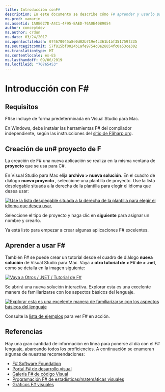 ```yaml
---
title: Introducción conF#
description: En este documento se describe cómo F# aprender y usarlo para compilar aplicaciones de Xamarin con Visual Studio 2019 y Visual Studio para Mac.
ms.prod: xamarin
ms.assetid: 1A0E627D-A4C1-4F95-BAED-76A0E40B9054
author: conceptdev
ms.author: crdun
ms.date: 03/24/2017
ms.openlocfilehash: 074670045a8e0d02b719e4c361b1bf351759f335
ms.sourcegitcommit: 57f815bf0024b1afe9754c0e28054fc0a53ce302
ms.translationtype: MT
ms.contentlocale: es-ES
ms.lasthandoff: 09/06/2019
ms.locfileid: "70765453"
---
```

# <a name="getting-started-with-f35"></a>Introducción con F&#35;

## <a name="requirements"></a>Requisitos

F#se incluye de forma predeterminada en Visual Studio para Mac.

En Windows, debe instalar las herramientas F# del compilador independiente, según las instrucciones del [sitio de FSharp.org](http://fsharp.org/use/windows/).

## <a name="creating-an-f35-project"></a>Creación de un&#35; proyecto de F

La creación de F# una nueva aplicación se realiza en la misma ventana de **proyecto** que se usa para C#.

En Visual Studio para Mac elija **archivo > nueva solución**. En el cuadro de diálogo **nuevo proyecto** , seleccione una plantilla de proyecto. Use la lista desplegable situada a la derecha de la plantilla para elegir el idioma que desea usar:

 [![](overview-images/choosefsharp.png "Use la lista desplegable situada a la derecha de la plantilla para elegir el idioma que desea usar.")](overview-images/choosefsharp.png#lightbox)

Seleccione el tipo de proyecto y haga clic en **siguiente** para asignar un nombre y crearlo.

Ya está listo para empezar a crear algunas aplicaciones F# excelentes.

## <a name="learning-to-use-f35"></a>Aprender a usar F&#35;

También F# se puede crear un tutorial desde el cuadro de diálogo **nueva solución** de Visual Studio para Mac. Vaya a **otro tutorial de > F# de > .net**, como se detalla en la imagen siguiente:

 [![](overview-images/fsharptutorial.png "Vaya a Otros / .NET / Tutorial de F#")](overview-images/fsharptutorial.png#lightbox)

Se abrirá una nueva solución interactiva. Explorar esta es una excelente manera de familiarizarse con los aspectos básicos del lenguaje.

 [![](overview-images/newtutorial-sml.png "Explorar esta es una excelente manera de familiarizarse con los aspectos básicos del lenguaje")](overview-images/newtutorial.png#lightbox)

Consulte la [lista de ejemplos](~/cross-platform/platform/fsharp/samples.md) para ver F# en acción.

## <a name="references"></a>Referencias

Hay una gran cantidad de información en línea para ponerse al día con el F# lenguaje, abarcando todos los proficiencies. A continuación se enumeran algunas de nuestras recomendaciones:

- [F# Software Foundation](http://fsharp.org)
- [Portal F# de desarrollo visual](http://go.microsoft.com/fwlink/?LinkID=234174)
- [Galería F# de código Visual](http://go.microsoft.com/fwlink/?LinkID=124614)
- [Programación F# de estadísticas/matemáticas visuales](http://go.microsoft.com/fwlink/?LinkId=235173)
- [Gráficos F# visuales](http://go.microsoft.com/fwlink/?LinkId=235176)
